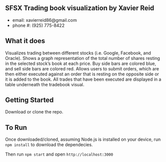 ## SFSX Trading book visualization by Xavier Reid
<ul>
<li>email: xavierreid86@gmail.com</li>
<li>phone #: (925) 775-8422</li>
</ul>

## What it does
Visualizes trading between different stocks (i.e. Google, Facebook, and Oracle).
Shows a graph representation of the total number of shares resting in the selected stock’s book at each price. Buy side bars are colored blue, and sell side bars are colored red.
Allows users to submit orders, which are then either executed against an order that is resting on the opposite side or it is added to the book.
All trades that have been executed are displayed in a table underneath the tradebook visual.

## Getting Started
Download or clone the repo.

## To Run
Once downloaded/cloned, assuming Node.js is installed on your device, run `npm install` to download the dependecies.

Then run `npm start` and open `http://localhost:3000`


